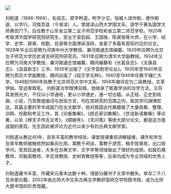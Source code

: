 ![](https://s2.loli.net/2022/08/31/xNDbJh7PtYyE3Zk.png)

刘盼遂（1896-1966），名铭志，原字盻遂。盻字少见，恒被人误作盼，便作盼遂，以字行。河南息县（今淮滨）人。曾就读山西大学国文系，游学于著名国学大师黄侃门下。后任教于山东省立第二女子师范学校和省立第二师范学校。1925年考取清华国学研究院研究生，受业于梁启超、王国维、陈寅恪等大师，在小学、经学、史学、辞章、校勘、目录等方面博采深研，发表了多篇有真知灼见的论文。1928年毕业后受聘为河南中州大学教授，兼河南通志馆编纂。1929年应聘为北京女子师范大学历史语言研究所研究员。1931年应聘为清华大学副教授。1934年又应聘为河南大学教授，兼河南通志馆编纂，期间编纂有《长葛县志》、《太康县志》、《汲县新志》三书，1935年出版了《文字音韵学论丛》。1935年至1940年应聘为燕京大学副教授，期间出版了《段王学五种》。1940至1946年任教于辅仁大学。1946到1966年执教于北京师范大学中文系，1956年被评定为二级教授。文革伊始，受迫害致死。 刘盼遂治学既博且精，他继承了乾嘉学派的治学方法，又将其发扬光大，不仅以小学通经，更以小学通史，通一切古籍。从正经、正史到戏曲、小说，乃至敦煌曲词与民俗方言，均在其研究的范围之内，故其学问渊博宏达。其最主要的学术成就乃在古文献学，他对我国古代典籍做了大量收集、整理、训释、校勘和考证工作。其《论衡集解》、《颜氏家训集解》、《世说新语集解》等论著，以及《穆天子传古文考》、《嫦娥考》、《天问笺》等绝大部分论文，都是这方面成就的表现，先生因此被评论为近代以来少有的古典文献学家。

刘盼遂从教近40年，具有丰富的教学经验，课堂授课重视讲解疑难，课外和学生及青年教师接触依然如春风化雨，寓教于闲谈，寓教于游赏，触手皆掌故，出口皆学问。受其启迪者，大多在古典文学、文字学等领域做出了很好的成绩。如聂石樵教师、邓魁英教师、辛志贤教授、史树青教授等等，后来均成为专业领域的优秀人才。

刘盼遂藏书丰富，所藏宋元善本达数十种。惜部分藏书于文革中散失。幸存二千八百余册古籍，2002年由北师大中文系古典文学教研室转交学校图书馆，成为北师大图书馆的珍贵馆藏。